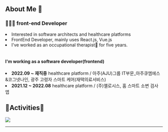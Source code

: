 <h2> About Me 👋 </h3>

<h3>👩🏻‍💻 front-end Developer</h4>
<li>Interested in software architects and healthcare platforms</li>
<li>FrontEnd Developer, mainly uses React.js, Vue.js</li>
<li>I've worked as an occupational therapist🏥 for five years.</li>
<br />
<!-- <img src="https://img.shields.io/badge/Scss-green?style=for-the-badge&logo=Sass&logoColor=CC6699"/>
<img src="https://img.shields.io/badge/arduino-green?style=for-the-badge&logo=arduino&logoColor=00979D"/>
<img src="https://img.shields.io/badge/node.js-green?style=for-the-badge&logo=nodedotjs&logoColor=339933"/>
<img src="https://img.shields.io/badge/Scss-green?style=for-the-badge&logo=Sass&logoColor=CC6699"/>
<img src="https://img.shields.io/badge/Scss-green?style=for-the-badge&logo=Sass&logoColor=CC6699"/>
<img src="https://img.shields.io/badge/Scss-green?style=for-the-badge&logo=Sass&logoColor=CC6699"/> -->


<h4>I'm working as a software developer(frontend)</h4>

<li> <strong>2022.09 ~ 재직중</strong>   healthcare platform / 아주(AJU)그룹 IT부문_아주큐엠에스&코그넷나인, 광주 고령자 스마트 케어(재택의료서비스)</li>
<li> <strong>2021.12 ~ 2022.08</strong>  healthcare platform / (주)옐로시스, 홈 스마트 소변 검사 앱</li>

<h2>🏇Activities🏇</h2>
<div><img src="https://github-readme-stats.vercel.app/api?username=Segyong56&theme=dracula&show_icons=true"></img></div>

--- 

